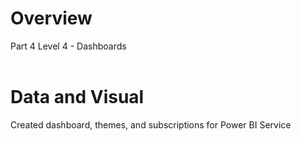 # Overview
Part 4 Level 4 - Dashboards <br/><br/>

# Data and Visual
Created dashboard, themes, and subscriptions for Power BI Service <br/>